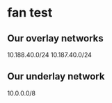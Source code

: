 # fan test

## Our overlay networks

10.188.40.0/24
10.187.40.0/24

## Our underlay network

10.0.0.0/8
